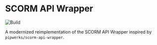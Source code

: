 # SCORM API Wrapper

![Build](https://github.com/szenadam/scorm-api-wrapper/workflows/Build/badge.svg)

A modernized reimplementation of the SCORM API Wrapper inspired by
`pipwerks/scorm-api-wrapper`.
